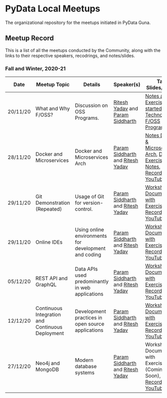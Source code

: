 
# PyData Local Meetups

The organizational repository for the meetups initiated in PyData Guna.

## Meetup Record

This is a list of all the meetups conducted by the Community, along with the links to their respective speakers, recodrings, and notes/slides.

### Fall and Winter, 2020-21

| Date       | Meetup Topic 	          | Details                                       | Speaker(s) | Talk Slides/Notes                                            |
| ---------- | -------------------------|-----------------------------------------------| ---------- | -------------------------------------------------------------|
| 20/11/20   | What and Why F/OSS?      | Discussion on OSS Programs.                   | [Ritesh Yadav](https://github.com/DARK-art108) and [Param Siddharth](https://github.com/paramsiddharth)  | [Notes and an Exercise](https://gist.github.com/paramsiddharth/65dc728d9110a393c1a4fa81cf33249d), [Get started with Technologies](https://whimsical.com/open-source-programs-5m2toYdx5MszzVrzQxFmtf), [F/OSS Programs](https://whimsical.com/f-oss-programs-RuQEuUAcB2wJMMGwsrCMk6)|
| 28/11/20   | Docker and Microservices | Docker and Microservices Arch | [Param Siddharth](https://github.com/paramsiddharth) and [Ritesh Yadav](https://github.com/DARK-art108)|[Notes Docker & Microservices Arch](https://github.com/PyData-Guna/Docker-and-MicroServices), [Docker Exercises and Notes](https://gist.github.com/paramsiddharth/a02397212b88f866aafa7598aa833a4f), [Recording on YouTube](https://youtu.be/gT9VahFQw-M) |
| 29/11/20   | Git Demonstration (Repeated) | Usage of Git for version-control. | [Param Siddharth](https://github.com/paramsiddharth) and [Ritesh Yadav](https://github.com/DARK-art108)|[Workshop Document with Exercises](https://gist.github.com/paramsiddharth/a02397212b88f866aafa7598aa833a4f), [Recording on YouTube](https://youtu.be/ViNsy6VuDWQ) |
| 29/11/20   | Online IDEs | Using online environments for development and coding | [Param Siddharth](https://github.com/paramsiddharth) and [Ritesh Yadav](https://github.com/DARK-art108)|[Workshop Document with Exercises](https://gist.github.com/paramsiddharth/8b3d7ac46e8a7ae89b46dfc2d1b2bd64), [Recording on YouTube](https://youtu.be/VbLxMJoDP_U) |
| 05/12/20   | REST API and GraphQL | Data APIs used predominantly in web applications | [Param Siddharth](https://github.com/paramsiddharth) and [Ritesh Yadav](https://github.com/DARK-art108)|[Workshop Document with Exercises](https://gist.github.com/paramsiddharth/cff785c31ef89e95792f32d1c7498a12), [Recording on YouTube](https://youtu.be/MO4LqXv9pDk) |
| 12/12/20   | Continuous Integration and Continuous Deployment | Development practices in open source applications | [Param Siddharth](https://github.com/paramsiddharth) and [Ritesh Yadav](https://github.com/DARK-art108)|[Workshop Document with Exercises](https://gist.github.com/paramsiddharth/f6fc0b8f3bcf4af5204a91ba2aa3c009), [Recording on YouTube](https://youtu.be/SJYAJhwb6c4) |
| 27/12/20   | Neo4j and MongoDB | Modern database systems | [Param Siddharth](https://github.com/paramsiddharth) and [Ritesh Yadav](https://github.com/DARK-art108)| Workshop Document with Exercises (Coming Soon), [Recording on YouTube](https://youtu.be/_XT9jIhDSbM) |
